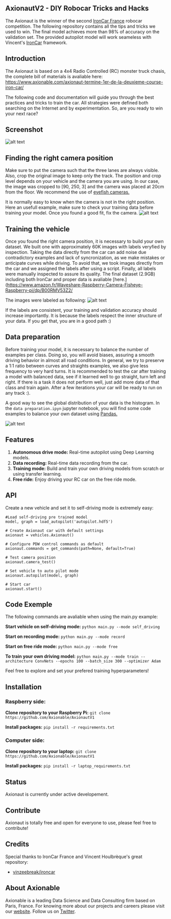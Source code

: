 ## AxionautV2 - DIY Robocar Tricks and Hacks
The Axionaut is the winner of the second [IronCar France](http://ironcar.org) robocar competition. The following repository contains all the tips and tricks we used to win. The final model achieves more than 98% of accuracy on the validation set. The provided autopilot model will work seameless with Vincent's [IronCar](https://github.com/vinzeebreak/ironcar) framework.


## Introduction
The Axionaut is based on a 4x4 Radio Controlled (RC) monster truck chasis, the complete bill of materials is avaliable here:
https://www.axionable.com/axionaut-termine-1er-de-la-deuxieme-course-iron-car/

The following code and documentation will guide you through the best practices and tricks to train the car. All strategies were defined both searching on the Internet and by experimentation. So, are you ready to win your next race?

## Screenshot
![alt text](https://www.axionable.com/wp-content/uploads/2018/02/axionautV1.png)


## Finding the right camera position
Make sure to put the camera such that the three lanes are always visible. Also, crop the original image to keep only the track. The position and crop level depends on your vehicle and the camera you are using. In our case, the image was cropped to [90, 250, 3] and the camera was placed at 20cm from the floor. We recommend the use of [eyefish cameras.](https://www.amazon.fr/Waveshare-Raspberry-Camera-Fisheye-Raspberry-pi/dp/B00RMV53Z2/ref=pd_cp_23_3?_encoding=UTF8&psc=1&refRID=7JBTZQTNFRVC34PY6J4X)

It is normally easy to know when the camera is not in the right position. Here an usefull example, make sure to check your training data before training your model. Once you found a good fit, fix the camera.
![alt text](https://github.com/Axionable/AxionautV2/blob/master/Docs/camera_adj.png)


## Training the vehicle
Once you found the right camera position, it is necessary to build your own dataset. We built one with approximately 60K images with labels veryfied by inspection. Taking the data directly from the car can add noise due contradictory examples and lack of syncronization, as we make mistakes or anticipate curves while driving. To avoid that, we took images directly from the car and we assigned the labels after using a script. Finally, all labels were manually inspected to assure its quality. The final dataset (2.9GB) including both IronCar and proper data is avaliable [here.](https://www.amazon.fr/Waveshare-Raspberry-Camera-Fisheye-Raspberry-pi/dp/B00RMV53Z2/

The images were labeled as following:
![alt text](https://github.com/Axionable/AxionautV2/blob/master/Docs/labels.png)

If the labels are consistent, your training and validation accuracy should increase importantly. It is because the labels respect the inner structure of your data. If you get that, you are in a good path :)


## Data preparation
Before training your model, it is necessary to balance the number of examples per class. Doing so, you will avoid biases, assuring a smooth driving behavior in almost all road conditions. In general, we try to preserve a 1:1 ratio between curves and straights examples, we also give less frequency to very hard turns. It is recommended to test the car after training a model with balanced data, see if it learned well to go straight, turn left and right. If there is a task it does not perform well, just add more data of that class and train again. After a few iterations your car will be ready to run on any track :).

A good way to see the global distribution of your data is the histogram. In the `data preparation.ipyn` jupyter notebook, you will find some code examples to balance your own dataset using [Pandas.](https://pandas.pydata.org)

![alt text](https://github.com/Axionable/AxionautV2/blob/master/Docs/histograms.png)



## Features

1. <strong>Autonomous drive mode:</strong> Real-time autopilot using Deep Learning models.
2. <strong>Data recording:</strong> Real-time data recording from the car.
3. <strong>Training mode:</strong> Build and train your own driving models from scratch or using transfer learning.
4. <strong>Free ride:</strong> Enjoy driving your RC car on the free ride mode.


## API

Create a new vehicle and set it to self-driving mode is extremely easy:

	#Load self-driving pre trained model
    model, graph = load_autopilot('autopilot.hdf5')

    # Create Axionaut car with default settings
    axionaut = vehicles.Axionaut()

    # Configure PDW control commands as default
    axionaut.commands = get_commands(path=None, default=True)

    # Test camera position
    axionaut.camera_test()

    # Set vehicle to auto pilot mode 
    axionaut.autopilot(model, graph)

    # Start car   
    axionaut.start()

## Code Exemple

The following commands are avaliable when using the main.py example:

<strong>Start vehicle on self-driving mode:</strong>
`python main.py --mode self_driving`

<strong>Start on recording mode:</strong>
`python main.py --mode record`

<strong>Start on free ride mode:</strong>
`python main.py --mode free`

<strong>To train your own driving model:</strong>
`python main.py --mode train --architecture ConvNets --epochs 100 --batch_size 300 --optimizer Adam`

Feel free to explore and set your prefered training hyperparameters!


## Installation
### Raspberry side:
<strong>Clone repository to your Raspberry Pi:</strong>
`git clone https://github.com/Axionable/AxionautV1`

<strong>Install packages:</strong>
`pip install -r requirements.txt`

### Computer side:
<strong>Clone repository to your laptop:</strong>
`git clone https://github.com/Axionable/AxionautV1`

<strong>Install packages:</strong>
`pip install -r laptop_requirements.txt`


## Status

Axionaut is currently under active developement.

## Contribute

Axionaut is totally free and open for everyone to use, please feel free to contribute!

## Credits
Special thanks to IronCar France and Vincent Houlbrèque's great repository:
- [vinzeebreak/ironcar](https://github.com/vinzeebreak/ironcar)



## About Axionable

Axionable is a leading Data Science and Data Consulting firm based on Paris, France. For knowing more about our projects and careers please visit our [website](https://www.axionable.com). Follow us on [Twitter](https://twitter.com/AxionableData).

